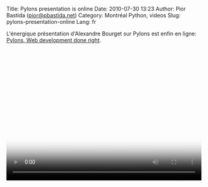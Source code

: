 Title: Pylons presentation is online
Date: 2010-07-30 13:23
Author: Pior Bastida (pior@pbastida.net)
Category: Montréal Python, videos
Slug: pylons-presentation-online
Lang: fr

L'énergique présentation d'Alexandre Bourget sur Pylons est enfin en
ligne: [Pylons, Web development done right][].

  

<video controls poster="http://montrealpython.org/videos/Montreal-Python-11-Alexandre_Bourget-Pylons.jpg" height="345" width="510">  

<source src="http://montrealpython.org/videos/Montreal-Python-11-Alexandre_Bourget-Pylons.ogg" type="video/ogg"></source>  

<source src="http://montrealpython.org/videos/Montreal-Python-11-Alexandre_Bourget-Pylons.mp4" type="video/mp4"></source>  
 Your browser doesn't support HTML5. Please use the download link.  
 If you use Safari and want to use a libre format, install the Xiph
QuickTime Component at http://www.xiph.org/quicktime  
 </video>

  [Pylons, Web development done right]: http://montrealpython.org/mp-11/
